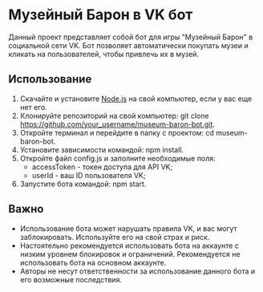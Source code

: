 # Музейный Барон в VK бот

Данный проект представляет собой бот для игры "Музейный Барон" в социальной сети VK. Бот позволяет автоматически покупать музеи и кликать на пользователей, чтобы привлечь их в музей.

## Использование

1. Скачайте и установите [Node.js](https://nodejs.org/) на свой компьютер, если у вас еще нет его.
2. Клонируйте репозиторий на свой компьютер: git clone https://github.com/your_username/museum-baron-bot.git.
3. Откройте терминал и перейдите в папку с проектом: cd museum-baron-bot.
4. Установите зависимости командой: npm install.
5. Откройте файл config.js и заполните необходимые поля:
   - accessToken - токен доступа для API VK;
   - userId - ваш ID пользователя VK;
6. Запустите бота командой: npm start.

## Важно

- Использование бота может нарушать правила VK, и вас могут заблокировать. Используйте его на свой страх и риск.
- Настоятельно рекомендуется использовать бота на аккаунте с низким уровнем блокировок и ограничений. Рекомендуется не использовать бота на основном аккаунте.
- Авторы не несут ответственности за использование данного бота и его возможные последствия.

